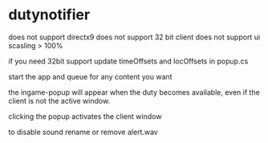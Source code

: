 # dutynotifier

does not support directx9
does not support 32 bit client
does not support ui scasling > 100%

if you need 32bit support update timeOffsets and locOffsets in popup.cs

start the app and queue for any content you want

the ingame-popup will appear when the duty becomes available, even if the client is not the active window.

clicking the popup activates the client window

to disable sound rename or remove alert.wav
